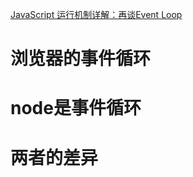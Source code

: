 [JavaScript 运行机制详解：再谈Event Loop](http://www.ruanyifeng.com/blog/2014/10/event-loop.html)
# 浏览器的事件循环
# node是事件循环
# 两者的差异
